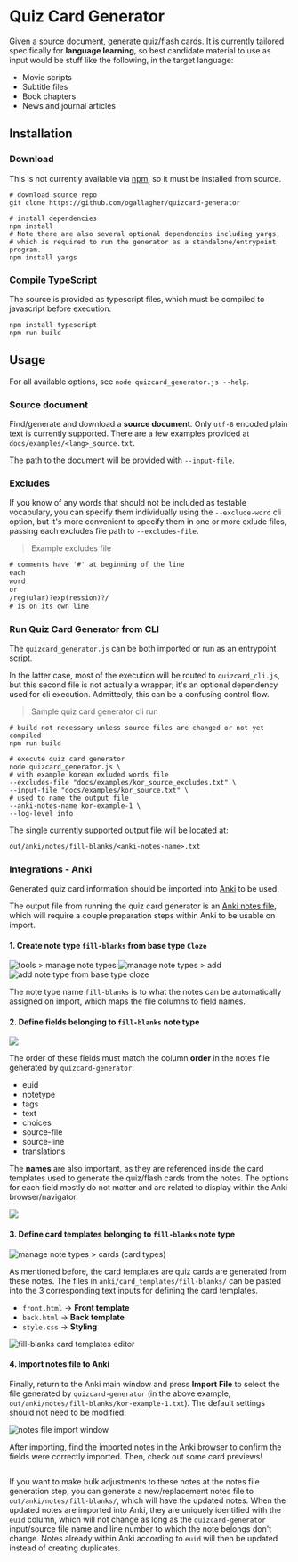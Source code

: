 # Quiz Card Generator

Given a source document, generate quiz/flash cards. It is currently tailored specifically for **language learning**, so best candidate material to use as input would be stuff like the following, in the target language:

- Movie scripts
- Subtitle files
- Book chapters
- News and journal articles

## Installation

### Download

This is not currently available via [npm](https://npmjs.org), so it must be installed from source.

```shell
# download source repo
git clone https://github.com/ogallagher/quizcard-generator

# install dependencies
npm install
# Note there are also several optional dependencies including yargs, 
# which is required to run the generator as a standalone/entrypoint program.
npm install yargs
```

### Compile TypeScript

The source is provided as typescript files, which must be compiled to javascript before execution.

```shell
npm install typescript
npm run build
```

## Usage

For all available options, see `node quizcard_generator.js --help`.

### Source document

Find/generate and download a **source document**. Only `utf-8` encoded plain text is currently supported. There are a few examples provided at `docs/examples/<lang>_source.txt`.

The path to the document will be provided with `--input-file`.

### Excludes

If you know of any words that should not be included as testable vocabulary, you can specify them individually using the `--exclude-word` cli option, but it's more convenient to specify them in one or more exlude files, passing each excludes file path to `--excludes-file`.

> Example excludes file

```txt
# comments have '#' at beginning of the line
each
word
or
/reg(ular)?exp(ression)?/
# is on its own line
```

### Run Quiz Card Generator from CLI

The `quizcard_generator.js` can be both imported or run as an entrypoint script. 

In the latter case, most of the execution will be routed to `quizcard_cli.js`, but this second file is not actually a wrapper; it's an optional dependency used for cli execution. Admittedly, this can be a confusing control flow.

> Sample quiz card generator cli run

```shell
# build not necessary unless source files are changed or not yet compiled
npm run build

# execute quiz card generator
node quizcard_generator.js \
# with example korean exluded words file
--excludes-file "docs/examples/kor_source_excludes.txt" \
--input-file "docs/examples/kor_source.txt" \
# used to name the output file
--anki-notes-name kor-example-1 \
--log-level info
```

The single currently supported output file will be located at:

```txt
out/anki/notes/fill-blanks/<anki-notes-name>.txt
```

### Integrations - Anki

Generated quiz card information should be imported into [Anki](https://ankiweb.net) to be used. 

The output file from running the quiz card generator is an [Anki notes file](https://docs.ankiweb.net/importing/text-files.html), which will require a couple preparation steps within Anki to be usable on import.

#### 1. Create note type `fill-blanks` from base type `Cloze`

<img src="docs/img/tools_note-types.jpg" alt="tools > manage note types"/>

<img src="docs/img/note-type_add.jpg" alt="manage note types > add"/>

<img src="docs/img/add_cloze.jpg" alt="add note type from base type cloze"/>

The note type name `fill-blanks` is to what the notes can be automatically assigned on import, which maps the file columns to field names.

#### 2. Define fields belonging to `fill-blanks` note type

<img src="docs/img/note-type_fields.jpg"/>

The order of these fields must match the column **order** in the notes file generated by `quizcard-generator`:

- euid
- notetype
- tags
- text
- choices
- source-file
- source-line
- translations

The **names** are also important, as they are referenced inside the card templates used to generate the quiz/flash cards from the notes. The options for each field mostly do not matter and are related to display within the Anki browser/navigator.

<img src="docs/img/fill-blank_fields.jpg"/>

#### 3. Define card templates belonging to `fill-blanks` note type

<img src="docs/img/note-type_cards.jpg" alt="manage note types > cards (card types)">

As mentioned before, the card templates are quiz cards are generated from these notes. The files in `anki/card_templates/fill-blanks/` can be pasted into the 3 corresponding text inputs for defining the card templates.

- `front.html` &rarr; **Front template**
- `back.html` &rarr; **Back template**
- `style.css` &rarr; **Styling**

<img src="docs/img/fill-blank_card-templates.jpg" alt="fill-blanks card templates editor">

#### 4. Import notes file to Anki

Finally, return to the Anki main window and press **Import File** to select the file generated by `quizcard-generator` (in the above example, `out/anki/notes/fill-blanks/kor-example-1.txt`). The default settings should not need to be modified.

<img src="docs/img/import_kor-example-1.jpg" alt="notes file import window">

After importing, find the imported notes in the Anki browser to confirm the fields were correctly imported. Then, check out some card previews!

<img src="docs/img/preview-card_kor-example-1_2.jpg" alt="">

If you want to make bulk adjustments to these notes at the notes file generation step, you can generate a new/replacement notes file to `out/anki/notes/fill-blanks/`, which will have the updated notes. When the updated notes are imported into Anki, they are uniquely identified with the `euid` column, which will not change as long as the `quizcard-generator` input/source file name and line number to which the note belongs don't change. Notes already within Anki according to `euid` will then be updated instead of creating duplicates.

